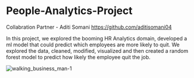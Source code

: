 # People-Analytics-Project

Collabration Partner -  Aditi Somani https://github.com/aditisomani04

In this project, we explored the booming HR Analytics domain, developed a ml model that could predict which employees are more likely to quit. We explored the data, cleaned, modified, visualized and then created a random forest model to predict how likely the employee quit the job.

![walking_business_man-1](https://user-images.githubusercontent.com/104161600/225357809-e29f34cc-000c-4ec7-b6c8-81095162d049.gif)


